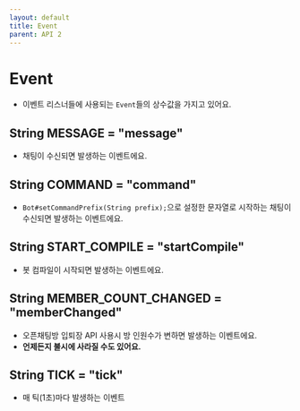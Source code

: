 ```yaml
---
layout: default
title: Event
parent: API 2
---
```


# Event
* 이벤트 리스너들에 사용되는 `Event`들의 상수값을 가지고 있어요.

## String MESSAGE = "message"
* 채팅이 수신되면 발생하는 이벤트에요.

## String COMMAND = "command"
* `Bot#setCommandPrefix(String prefix);`으로 설정한 문자열로 시작하는 채팅이 수신되면 발생하는 이벤트에요.

## String START_COMPILE = "startCompile"
* 봇 컴파일이 시작되면 발생하는 이벤트에요.


## String MEMBER_COUNT_CHANGED = "memberChanged"
* 오픈채팅방 입퇴장 API 사용시 방 인원수가 변하면 발생하는 이벤트에요.
* **언제든지 불시에 사라질 수도 있어요.**

## String TICK = "tick"
* 매 틱(1초)마다 발생하는 이벤트
